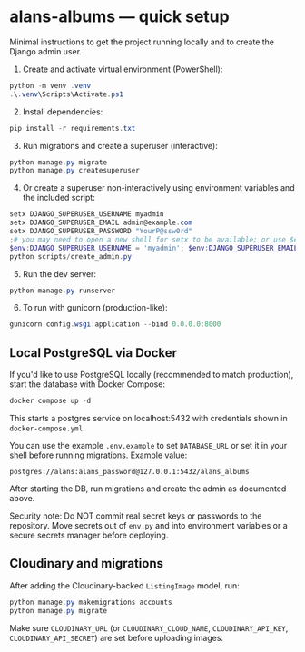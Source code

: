 # alans-albums — quick setup

Minimal instructions to get the project running locally and to create the Django admin user.

1) Create and activate virtual environment (PowerShell):

```powershell
python -m venv .venv
.\.venv\Scripts\Activate.ps1
```

2) Install dependencies:

```powershell
pip install -r requirements.txt
```

3) Run migrations and create a superuser (interactive):

```powershell
python manage.py migrate
python manage.py createsuperuser
```

4) Or create a superuser non-interactively using environment variables and the included script:

```powershell
setx DJANGO_SUPERUSER_USERNAME myadmin
setx DJANGO_SUPERUSER_EMAIL admin@example.com
setx DJANGO_SUPERUSER_PASSWORD "YourP@ssw0rd"
;# you may need to open a new shell for setx to be available; or use $env:... for the current session
$env:DJANGO_SUPERUSER_USERNAME = 'myadmin'; $env:DJANGO_SUPERUSER_EMAIL = 'admin@example.com'; $env:DJANGO_SUPERUSER_PASSWORD = 'YourP@ssw0rd'
python scripts/create_admin.py
```

5) Run the dev server:

```powershell
python manage.py runserver
```

6) To run with gunicorn (production-like):

```powershell
gunicorn config.wsgi:application --bind 0.0.0.0:8000
```

Local PostgreSQL via Docker
-----------------------------------

If you'd like to use PostgreSQL locally (recommended to match production), start the database with Docker Compose:

```powershell
docker compose up -d
```

This starts a postgres service on localhost:5432 with credentials shown in `docker-compose.yml`.

You can use the example `.env.example` to set `DATABASE_URL` or set it in your shell before running migrations. Example value:

```
postgres://alans:alans_password@127.0.0.1:5432/alans_albums
```

After starting the DB, run migrations and create the admin as documented above.

Security note: Do NOT commit real secret keys or passwords to the repository. Move secrets out of `env.py` and into environment variables or a secure secrets manager before deploying.

Cloudinary and migrations
-------------------------

After adding the Cloudinary-backed `ListingImage` model, run:

```powershell
python manage.py makemigrations accounts
python manage.py migrate
```

Make sure `CLOUDINARY_URL` (or `CLOUDINARY_CLOUD_NAME`, `CLOUDINARY_API_KEY`, `CLOUDINARY_API_SECRET`) are set before uploading images.
